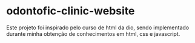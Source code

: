 # odontofic-clinic-website
Este projeto foi inspirado pelo curso de html da dio, sendo implementado durante minha obtenção de conhecimentos em html, css e javascript. 

